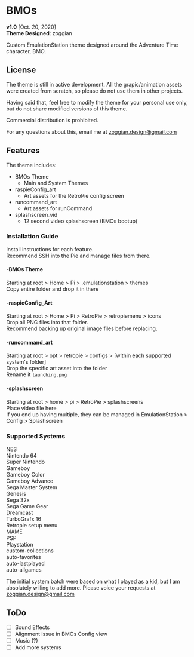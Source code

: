 # BMOs
**v1.0** [Oct. 20, 2020]  
**Theme Designed**: zoggian  
  
Custom EmulationStation theme designed around the Adventure Time character, BMO.

## License
The theme is still in active development. All the grapic/animation assets were created from scratch, so please do not use them in other projects.

Having said that, feel free to modify the theme for your personal use only, but do not share modified versions of this theme.

Commercial distribution is prohibited.

For any questions about this, email me at zoggian.design@gmail.com

## Features
The theme includes:
* BMOs Theme
	* Main and System Themes
* raspieConfig_art
  * Art assets for the RetroPie config screen
* runcommand_art
	* Art assets for runCommand
* splashscreen_vid
	* 12 second video splashscreen (BMOs bootup)

### Installation Guide
Install instructions for each feature.  
Recommend SSH into the Pie and manage files from there.

#### -BMOs Theme
Starting at root > Home > Pi > .emulationstation > themes  
Copy entire folder and drop it in there

#### -raspieConfig_Art
Starting at root > Home > Pi > RetroPie > retropiemenu > icons  
Drop all PNG files into that folder.  
Recommend backing up original image files before replacing.

#### -runcommand_art
Starting at root > opt > retropie > configs > [within each supported system's folder]  
Drop the specific art asset into the folder  
Rename it `launching.png`

#### -splashscreen
Starting at root > home > pi > RetroPie > splashscreens  
Place video file here  
If you end up having multiple, they can be managed in EmulationStation > Config > Splashscreen

### Supported Systems
NES  
Nintendo 64  
Super Nintendo  
Gameboy  
Gameboy Color  
Gameboy Advance  
Sega Master System  
Genesis  
Sega 32x  
Sega Game Gear  
Dreamcast  
TurboGrafx 16  
Retropie setup menu  
MAME  
PSP  
Playstation  
custom-collections  
auto-favorites  
auto-lastplayed  
auto-allgames  

The initial system batch were based on what I played as a kid, but I am absolutely willing to add more. Please voice your requests at zoggian.design@gmail.com

## ToDo
- [ ] Sound Effects
- [ ] Alignment issue in BMOs Config view
- [ ] Music (?)
- [ ] Add more systems
